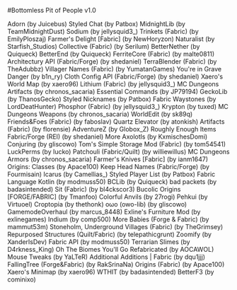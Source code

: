 #Bottomless Pit of People v1.0

Adorn (by Juicebus)
Styled Chat (by Patbox)
MidnightLib (by TeamMidnightDust)
Sodium (by jellysquid3_)
Trinkets (Fabric) (by EmilyPloszaj)
Farmer's Delight [Fabric] (by NewHoryzon)
Naturalist (by Starfish_Studios)
Collective (Fabric) (by Serilum)
BetterNether (by Quiqueck)
BetterEnd (by Quiqueck)
FerriteCore (Fabric) (by malte0811)
Architectury API (Fabric/Forge) (by shedaniel)
TerraBlender (Fabric) (by TheAdubbz)
Villager Names (Fabric) (by YumatanGames)
You're in Grave Danger (by b1n_ry)
Cloth Config API (Fabric/Forge) (by shedaniel)
Xaero's World Map (by xaero96)
Lithium (Fabric) (by jellysquid3_)
MC Dungeons Artifacts (by chronos_sacaria)
Essential Commands (by JP79194)
GeckoLib (by ThanosGecko)
Styled Nicknames (by Patbox)
Fabric Waystones (by LordDeatHunter)
Phosphor (Fabric) (by jellysquid3_)
Krypton (by tuxed)
MC Dungeons Weapons (by chronos_sacaria)
WorldEdit (by sk89q)
Friends&Foes (Fabric) (by faboslav)
Quartz Elevator (by atonkish)
Artifacts (Fabric) (by florensie)
AdventureZ (by Globox_Z)
Roughly Enough Items Fabric/Forge (REI) (by shedaniel)
More Axolotls (by KxmischesDomi)
Conjuring (by gliscowo)
Tom's Simple Storage Mod (Fabric) (by tom54541)
LuckPerms (by Iucko)
Patchouli (Fabric/Quilt) (by williewillus)
MC Dungeons Armors (by chronos_sacaria)
Farmer's Knives [Fabric] (by ianm1647)
Origins: Classes (by Apace100)
Keep Head Names (Fabric/Forge) (by Fourmisain)
Icarus (by Camellias_)
Styled Player List (by Patbox)
Fabric Language Kotlin (by modmuss50)
BCLib (by Quiqueck)
bad packets (by badasintended)
Sit (Fabric) (by bl4ckscor3)
Bucolic Origins [FORGE/FABRIC] (by Tmanfoo)
Colorful Anvils (by 27rogi)
Pehkui (by Virtuoel)
Croptopia (by thethonk)
oωo (owo-lib) (by gliscowo)
GamemodeOverhaul (by marcus_8448)
Exline's Furniture Mod (by exlinegames)
Indium (by comp500)
More Babies (Forge & Fabric) (by mammut53m)
Stoneholm, Underground Villages (Fabric) (by TheGrimsey)
Repurposed Structures (Quilt/Fabric) (by telepathicgrunt)
Zoomify (by XanderIsDev)
Fabric API (by modmuss50)
Terrarian Slimes (by D4rkness_King)
Oh The Biomes You'll Go Refabricated (by AOCAWOL)
Mouse Tweaks (by YaLTeR)
Additional Additions | Fabric (by dqu1jjj)
FallingTree (Forge&Fabric) (by RakSrinaNa)
Origins (Fabric) (by Apace100)
Xaero's Minimap (by xaero96)
WTHIT (by badasintended)
BetterF3 (by cominixo)

